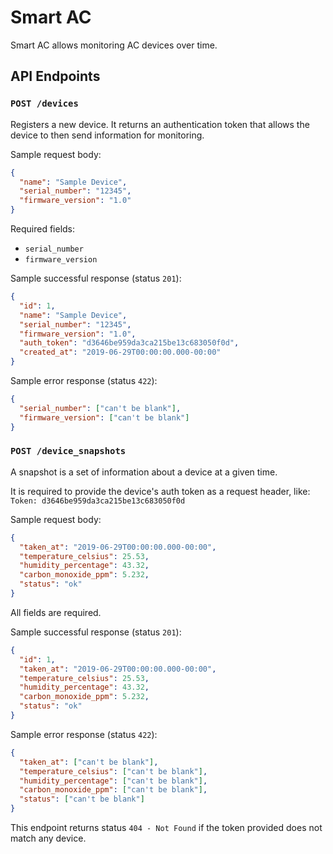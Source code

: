 # Smart AC

Smart AC allows monitoring AC devices over time.

## API Endpoints

### `POST /devices`

Registers a new device. It returns an authentication token that allows the device to then send information for
monitoring.

Sample request body:

```json
{
  "name": "Sample Device",
  "serial_number": "12345",
  "firmware_version": "1.0"
}
```

Required fields:

* `serial_number`
* `firmware_version`

Sample successful response (status `201`):

```json
{
  "id": 1,
  "name": "Sample Device",
  "serial_number": "12345",
  "firmware_version": "1.0",
  "auth_token": "d3646be959da3ca215be13c683050f0d",
  "created_at": "2019-06-29T00:00:00.000-00:00"
}
```

Sample error response (status `422`):

```json
{
  "serial_number": ["can't be blank"],
  "firmware_version": ["can't be blank"]
}
```

### `POST /device_snapshots`

A snapshot is a set of information about a device at a given time.

It is required to provide the device's auth token as a request header, like: `Token: d3646be959da3ca215be13c683050f0d`

Sample request body:

```json
{
  "taken_at": "2019-06-29T00:00:00.000-00:00",
  "temperature_celsius": 25.53,
  "humidity_percentage": 43.32,
  "carbon_monoxide_ppm": 5.232,
  "status": "ok"
}
```

All fields are required.

Sample successful response (status `201`):

```json
{
  "id": 1,
  "taken_at": "2019-06-29T00:00:00.000-00:00",
  "temperature_celsius": 25.53,
  "humidity_percentage": 43.32,
  "carbon_monoxide_ppm": 5.232,
  "status": "ok"
}
```

Sample error response (status `422`):

```json
{
  "taken_at": ["can't be blank"],
  "temperature_celsius": ["can't be blank"],
  "humidity_percentage": ["can't be blank"],
  "carbon_monoxide_ppm": ["can't be blank"],
  "status": ["can't be blank"]
}
```

This endpoint returns status `404 - Not Found` if the token provided does not match any device.
